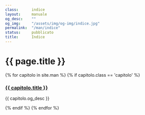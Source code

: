 ```yaml
---
class:      indice
layout:     manuale
og_desc:    ""
og_img:     "/assets/img/og-img/indice.jpg"
permalink:  "/man/indice"
status:     pubblicato
title:      Indice
---
```


# {{ page.title }}

<section class="indice">
    {% for capitolo in site.man %}
        {% if capitolo.class == 'capitolo' %}
        <div class="capitolo">
            <h3 {% if capitolo.status=='bozza' %}class="bozza"{% endif %} >
                <a href="{{ capitolo.url }}">{{ capitolo.title }}</a>
            </h3>
            <p>{{ capitolo.og_desc }}</p>
        </div>
        {% endif %}
    {% endfor %}
</section>
